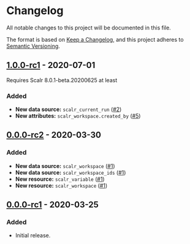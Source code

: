 # Changelog
All notable changes to this project will be documented in this file.

The format is based on [Keep a Changelog](https://keepachangelog.com/en/1.0.0/),
and this project adheres to [Semantic Versioning](https://semver.org/spec/v2.0.0.html).
## [1.0.0-rc1] - 2020-07-01
Requires Scalr 8.0.1-beta.20200625 at least
### Added
- **New data source:** `scalr_current_run` ([#2](https://github.com/Scalr/terraform-provider-scalr/pull/2))
- **New attributes:** `scalr_workspace.created_by` ([#5](https://github.com/Scalr/terraform-provider-scalr/pull/5))

## [0.0.0-rc2] - 2020-03-30
### Added
- **New data source:** `scalr_workspace` ([#1](https://github.com/Scalr/terraform-provider-scalr/pull/1))
- **New data source:** `scalr_workspace_ids` ([#1](https://github.com/Scalr/terraform-provider-scalr/pull/1))
- **New resource:** `scalr_variable` ([#1](https://github.com/Scalr/terraform-provider-scalr/pull/1))
- **New resource:** `scalr_workspace` ([#1](https://github.com/Scalr/terraform-provider-scalr/pull/1))

## [0.0.0-rc1] - 2020-03-25
### Added
- Initial release.

[Unreleased]: https://github.com/Scalr/terraform-provider-scalr/compare/v1.0.0-rc1...HEAD
[0.0.0-rc2]: https://github.com/Scalr/terraform-provider-scalr/compare/v0.0.0-rc1...v0.0.0-rc2
[0.0.0-rc1]: https://github.com/Scalr/terraform-provider-scalr/releases/tag/v0.0.0-rc1
[1.0.0-rc1]: https://github.com/Scalr/terraform-provider-scalr/releases/tag/v1.0.0-rc1
